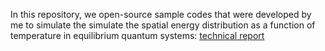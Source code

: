 In this repository, we open-source sample codes that were developed by me to simulate the simulate the spatial energy distribution as a function of temperature in equilibrium quantum systems: [technical report](https://sriramgkn.github.io/reports/Report_ram_revision1.pdf)
